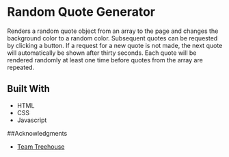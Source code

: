 # Random Quote Generator

Renders a random quote object from an array to the page and changes the
background color to a random color. Subsequent quotes can be requested by
clicking a button. If a request for a new quote is not made, the next quote
will automatically be shown after thirty seconds. Each quote will be rendered
randomly at least one time before quotes from the array are repeated.

## Built With

* HTML
* CSS
* Javascript

##Acknowledgments

* [Team Treehouse](https://teamtreehouse.com)
